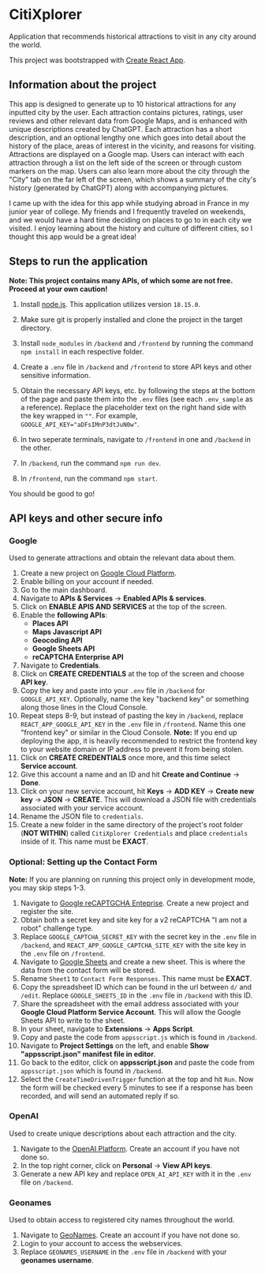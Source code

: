 # CitiXplorer
Application that recommends historical attractions to visit in any city around the world.

This project was bootstrapped with [Create React App](https://github.com/facebook/create-react-app).



## Information about the project

This app is designed to generate up to 10 historical attractions for any inputted city by the user.
Each attraction contains pictures, ratings, user reviews and other relevant data from Google Maps, and is enhanced with unique descriptions created by ChatGPT.
Each attraction has a short description, and an optional lengthy one which goes into detail about the history of the place, areas of interest in the vicinity, and reasons for visiting.
Attractions are displayed on a Google map. Users can interact with each attraction through a list on the left side of the screen or through custom markers on the map.
Users can also learn more about the city through the "City" tab on the far left of the screen, which shows a summary of the city's history (generated by ChatGPT) along with accompanying pictures.

I came up with the idea for this app while studying abroad in France in my junior year of college. My friends and I frequently traveled on weekends, and we would have a hard time deciding on places to go to in each city we visited.
I enjoy learning about the history and culture of different cities, so I thought this app would be a great idea!



## Steps to run the application

**Note: This project contains many APIs, of which some are not free. Proceed at your own caution!**

1. Install [node.js](https://nodejs.org/en/download). This application utilizes version `18.15.0`.

2. Make sure git is properly installed and clone the project in the target directory.
   
3. Install `node_modules` in `/backend` and `/frontend` by running the command `npm install` in each respective folder.
   
4. Create a `.env` file in `/backend` and `/frontend` to store API keys and other sensitive information.
   
5. Obtain the necessary API keys, etc. by following the steps at the bottom of the page and paste them into the `.env` files (see each `.env_sample` as a reference). Replace the placeholder text on the right hand side with the key wrapped in `""`. For example, `GOOGLE_API_KEY="aDFsIMnP3dtJuN0w"`.
   
6. In two seperate terminals, navigate to `/frontend` in one and `/backend` in the other.
    
7. In `/backend`, run the command `npm run dev`.
   
8. In `/frontend`, run the command `npm start`.

You should be good to go!



##  API keys and other secure info

### Google

Used to generate attractions and obtain the relevant data about them.

1. Create a new project on [Google Cloud Platform](https://console.cloud.google.com/).
2. Enable billing on your account if needed.
3. Go to the main dashboard.
4. Navigate to **APIs & Services** &rarr; **Enabled APIs & services**.
5. Click on **ENABLE APIS AND SERVICES** at the top of the screen.
6. Enable the **following APIs**:
   - **Places API**
   - **Maps Javascript API**
   - **Geocoding API**
   - **Google Sheets API**
   - **reCAPTCHA Enterprise API**
7. Navigate to **Credentials**.
8. Click on **CREATE CREDENTIALS** at the top of the screen and choose **API key**.
9. Copy the key and paste into your `.env` file in `/backend` for `GOOGLE_API_KEY`. Optionally, name the key "backend key" or something along those lines in the Cloud Console.
10. Repeat steps 8-9, but instead of pasting the key in `/backend`, replace `REACT_APP_GOOGLE_API_KEY` in the `.env` file in `/frontend`. Name this one "frontend key" or similar in the Cloud Console.
    **Note:** If you end up deploying the app, it is heavily recommended to restrict the frontend key to your website domain or IP address to prevent it from being stolen.
11. Click on **CREATE CREDENTIALS** once more, and this time select **Service account**.
12. Give this account a name and an ID and hit **Create and Continue** &rarr; **Done**.
13. Click on your new service account, hit **Keys** &rarr; **ADD KEY** &rarr; **Create new key** &rarr; **JSON** &rarr; **CREATE**. This will download a JSON file with credentials associated with your service account.
14. Rename the JSON file to `credentials`.
15. Create a new folder in the same directory of the project's root folder (**NOT WITHIN**) called `CitiXplorer Credentials` and place `credentials` inside of it. This name must be **EXACT**.

### **Optional:** Setting up the Contact Form

**Note:** If you are planning on running this project only in development mode, you may skip steps 1-3.
1. Navigate to [Google reCAPTGCHA Enteprise](https://www.google.com/recaptcha/about/). Create a new project and register the site.
2. Obtain both a secret key and site key for a v2 reCAPTCHA "I am not a robot" challenge type.
3. Replace `GOOGLE_CAPTCHA_SECRET_KEY` with the secret key in the `.env` file in `/backend`, and `REACT_APP_GOOGLE_CAPTCHA_SITE_KEY` with the site key in the `.env` file on `/frontend`.
4. Navigate to [Google Sheets](https://www.google.com/sheets/about/) and create a new sheet. This is where the data from the contact form will be stored.
5. Rename `Sheet1` to `Contact Form Responses`. This name must be **EXACT**.
6. Copy the spreadsheet ID which can be found in the url between `d/` and  `/edit`. Replace `GOOGLE_SHEETS_ID` in the `.env` file in `/backend` with this ID.
7. Share the spreadsheet with the email address associated with your **Google Cloud Platform Service Account**. This will allow the Google Sheets API to write to the sheet.
8. In your sheet, navigate to **Extensions** &rarr; **Apps Script**.
9. Copy and paste the code from `appsscript.js` which is found in `/backend`.
10. Navigate to **Project Settings** on the left, and enable **Show "appsscript.json" manifest file in editor**.
11. Go back to the editor, click on **appsscript.json** and paste the code from `appsscript.json` which is found in `/backend`.
12. Select the `CreateTimeDrivenTrigger` function at the top and hit `Run`. Now the form will be checked every 5 minutes to see if a response has been recorded, and will send an automated reply if so.

### OpenAI

Used to create unique descriptions about each attraction and the city.

1. Navigate to the [OpenAI Platform](https://platform.openai.com/overview). Create an account if you have not done so.
2. In the top right corner, click on **Personal** &rarr; **View API keys**.
3. Generate a new API key and replace `OPEN_AI_API_KEY` with it in the `.env` file on `/backend`.

### Geonames

Used to obtain access to registered city names throughout the world.

1. Navigate to [GeoNames](http://www.geonames.org/). Create an account if you have not done so.
2. Login to your account to access the webservices.
3. Replace `GEONAMES_USERNAME` in the `.env` file in `/backend` with your **geonames username**.
